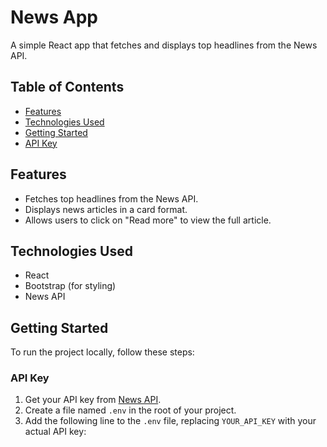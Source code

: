 # News App

A simple React app that fetches and displays top headlines from the News API.

## Table of Contents

- [Features](#features)
- [Technologies Used](#technologies-used)
- [Getting Started](#getting-started)
- [API Key](#api-key)


## Features

- Fetches top headlines from the News API.
- Displays news articles in a card format.
- Allows users to click on "Read more" to view the full article.

## Technologies Used

- React
- Bootstrap (for styling)
- News API

## Getting Started

To run the project locally, follow these steps:

### API Key

1. Get your API key from [News API](https://newsapi.org/).
2. Create a file named `.env` in the root of your project.
3. Add the following line to the `.env` file, replacing `YOUR_API_KEY` with your actual API key:

